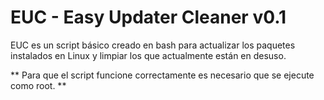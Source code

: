 # EUC - Easy Updater Cleaner v0.1

EUC es un script básico creado en bash para actualizar los paquetes instalados en Linux y limpiar los que actualmente están en desuso.

** Para que el script funcione correctamente es necesario que se ejecute como root. **
